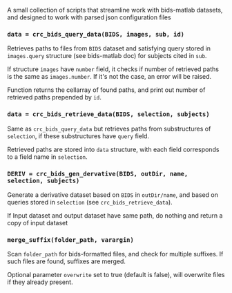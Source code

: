 A small collection of scripts that streamline work with bids-matlab datasets,
and designed to work with parsed json configuration files

### `data = crc_bids_query_data(BIDS, images, sub, id)`

Retrieves paths to files from `BIDS` dataset and satisfying
query stored in `images.query` structure (see bids-matlab doc)
for subjects cited in `sub`. 

If structure `images` have `number` field, it checks if 
number of retrieved paths is the same as `images.number`.
If it's not the case, an error will be raised.

Function returns the cellarray of found paths, and print out
number of retrieved paths prepended by `id`.


### `data = crc_bids_retrieve_data(BIDS, selection, subjects)`

Same as `crc_bids_query_data` but retrieves paths from substructures
of `selection`, if these substructures have `query` field.

Retrieved paths are stored into `data` structure, with each field
corresponds to a field name in `selection`.


###  `DERIV = crc_bids_gen_dervative(BIDS, outDir, name, selection, subjects)`

Generate a derivative dataset based on `BIDS` in `outDir/name`, and based
on queries stored in `selection` (see `crc_bids_retrieve_data`).

If Input dataset and output dataset have same path, do nothing and return a copy
of input dataset


### `merge_suffix(folder_path, varargin)`

Scan `folder_path` for bids-formatted files, and check for
multiple suffixes. 
If such files are found, suffixes are merged.

Optional parameter `overwrite` set to true (default is false),
will overwrite files if they already present.


